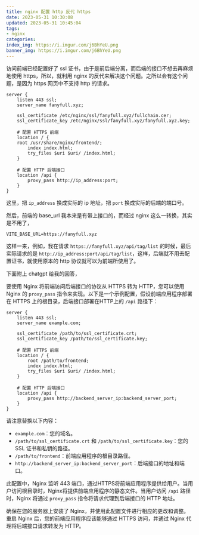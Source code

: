 ```yaml
---
title: nginx 配置 http 反代 https
date: 2023-05-31 10:30:08
updated: 2023-05-31 10:45:04
tags:
- nginx
categories:
index_img: https://i.imgur.com/j6BhYeU.png
banner_img: https://i.imgur.com/j6BhYeU.png
---
```


访问前端已经配置好了 ssl 证书，由于是前后端分离，而后端的接口不想去再麻烦地使用 https，所以，就利用 nginx 的反代来解决这个问题。之所以会有这个问题，是因为 https 网页中不支持 http 的请求。

```
server {
    listen 443 ssl;
    server_name fanyfull.xyz;

    ssl_certificate /etc/nginx/ssl/fanyfull.xyz/fullchain.cer;
    ssl_certificate_key /etc/nginx/ssl/fanyfull.xyz/fanyfull.xyz.key;

    # 配置 HTTPS 前端
    location / {
    root /usr/share/nginx/frontend/;
        index index.html;
        try_files $uri $uri/ /index.html;
    }

    # 配置 HTTP 后端接口
    location /api {
        proxy_pass http://ip_address:port;
    }
}
```

这里，把 `ip_address` 换成实际的 ip 地址，把 `port` 换成实际的后端的端口号。

然后，前端的 base_url 我本来是有带上接口的，而经过 nginx 这么一转换，其实是不用了，

```
VITE_BASE_URL=https://fanyfull.xyz
```

这样一来，例如，我在请求 `https://fanyfull.xyz/api/tag/list` 的时候，最后实际请求的是 `http://ip_address:port/api/tag/list`，这样，后端就不用去配置证书，就使用原本的 http 协议就可以为前端所使用了。

下面附上 chatgpt 给我的回答，

要使用 Nginx 将前端访问后端接口的协议从 HTTPS 转为 HTTP，您可以使用 Nginx 的 `proxy_pass` 指令来实现。以下是一个示例配置，假设前端应用程序部署在 HTTPS 上的根目录，后端接口部署在HTTP上的 `/api` 路径下：

```nginx
server {
    listen 443 ssl;
    server_name example.com;

    ssl_certificate /path/to/ssl_certificate.crt;
    ssl_certificate_key /path/to/ssl_certificate.key;

    # 配置 HTTPS 前端
    location / {
        root /path/to/frontend;
        index index.html;
        try_files $uri $uri/ /index.html;
    }

    # 配置 HTTP 后端接口
    location /api {
        proxy_pass http://backend_server_ip:backend_server_port;
    }
}
```

请注意替换以下内容：

- `example.com`：您的域名。
- `/path/to/ssl_certificate.crt` 和 `/path/to/ssl_certificate.key`：您的 SSL 证书和私钥的路径。
- `/path/to/frontend`：前端应用程序的根目录路径。
- `http://backend_server_ip:backend_server_port`：后端接口的地址和端口。

此配置中，Nginx 监听 443 端口，通过HTTPS将前端应用程序提供给用户。当用户访问根目录时，Nginx将提供前端应用程序的静态文件。当用户访问 `/api` 路径时，Nginx 将通过 `proxy_pass` 指令将请求代理到后端接口的 HTTP 地址。

确保在您的服务器上安装了 Nginx，并使用此配置文件进行相应的更改和调整。重启 Nginx 后，您的前端应用程序应该能够通过 HTTPS 访问，并通过 Nginx 代理将后端接口请求转发为 HTTP。

